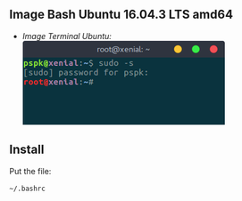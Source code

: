## Image Bash Ubuntu 16.04.3 LTS amd64
* *Image Terminal Ubuntu:*
![Bash-ubuntu-with-bashrc](https://github.com/PhineasPhreak/dotfiles/blob/master/screenshots/bash-ubuntu.png)

## Install 
Put the file:
```
~/.bashrc
```

